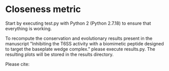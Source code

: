# Closeness metric

Start by executing test.py with Python 2 (Python 2.7.18) to ensure that everything is working.

To recompute the conservation and evolutionary results present in the manuscript "Inhibiting the T6SS activity with a biomimetic peptide designed to target the baseplate wedge complex." please execute results.py. The resulting plots will be stored in the results directory.

Please cite: 
